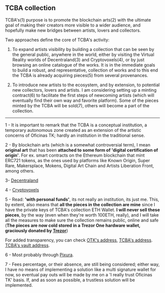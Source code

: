 ## TCBA collection

TCBA's(1) purpose is to promote the blockchain arts(2) with the ultimate goal of making their creators more visible to a wider audience, and hopefully make new bridges between artists, lovers and collectors.


Two approaches define the core of TCBA's activity:


1. To expand artists visibility by building a collection that can be seen by the general public, anywhere in the world, either by visiting the Virtual Reality worlds of Decentraland(3) and Cryptovoxels(4), or by just browsing an online catalogue of the works. It is in the immediate goals to build a robust, and representative, collection of works and to this end the TCBA is already acquiring pieces(5) from several provenances.

2. To introduce new artists to the ecosystem, and by extension, to potential new collectors, lovers and artists. I am considering setting up a minting contract(6) to facilitate the first steps of newcoming artists (which will eventually find their own way and favorite platform). Some of the pieces minted by the TCBA will be sold(7), others will become a part of the collection.

------------------
1 - It is important to remark that the TCBA is a conceptual institution, a temporary autonomous zone created as an extension of the artistic concerns of Oficinas TK; hardly an institution in the traditional sense.

2 - By blockchain arts (which is a somewhat controversial term), I mean **original art** that has been **attached to some form of 'digital certification of origin'**. For ex. smart contracts on the Ethereum blockchain that mint ERC721 tokens, as the ones used by platforms like Known Origin, Super Rare, Makersplace, Mokens, Digital Art Chain and Artists Liberation Front, among others.

3- [Decentraland](https://decentraland.org/)

4 - [Cryptovoxels](https://www.cryptovoxels.com/)

5 - Read: **'with personal funds'**, its not really an institution, its just me. This, by extent, also means that **all the pieces in the collection are mine** since I have the private keys of TCBA's collection ETH Wallet. **I will never sell these pieces**, by the way (even when they're worth 100ETH, really), and I will take all the measures to make sure the collection remains public, online and safe (**The pieces are now cold stored in a Trezor One hardware wallet, graciously donated by [Trezor](https://trezor.io/)**)

For added transparency, you can check [OTK's address](https://etherscan.io/address/0xa4ad045d62a493f0ed883b413866448afb13087c), [TCBA's address](https://etherscan.io/address/0x49b87E5ab0966f5ad53C51bd855D3cC645365caF). [TCBA's vault address](https://etherscan.io/address/0x7CE438Bf068c8F47F0F46cB7891Fc7fD0956f117).

6 - Most probably through [Pixura](https://pixura.io/).

7 - Fees percentage, or their absence, are still being considered; either way, I have no means of implementing a solution like a multi signature wallet for now, so eventual pay outs will be made by me on a 'I really trust Oficinas TK' basis. If, and as soon as possible, a trustless solution will be implemented.
